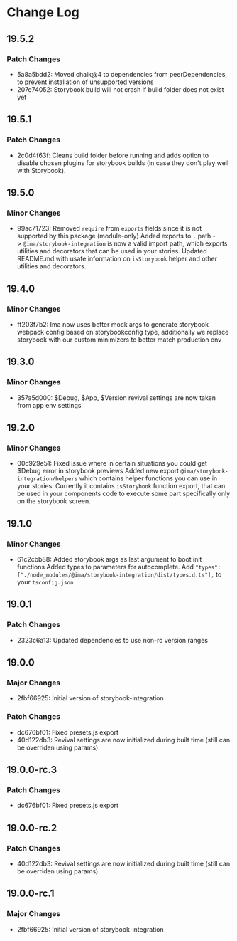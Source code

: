 # Change Log

## 19.5.2

### Patch Changes

- 5a8a5bdd2: Moved chalk@4 to dependencies from peerDependencies, to prevent installation of unsupported versions
- 207e74052: Storybook build will not crash if build folder does not exist yet

## 19.5.1

### Patch Changes

- 2c0d4f63f: Cleans build folder before running and adds option to disable chosen plugins for storybook builds (in case they don't play well with Storybook).

## 19.5.0

### Minor Changes

- 99ac71723: Removed `require` from `exports` fields since it is not supported by this package (module-only)
  Added exports to `.` path -> `@ima/storybook-integration` is now a valid import path, which exports utilities and decorators that can be used in your stories.
  Updated README.md with usafe information on `isStorybook` helper and other utilities and decorators.

## 19.4.0

### Minor Changes

- ff203f7b2: Ima now uses better mock args to generate storybook webpack config based on storybookconfig type, additionally we replace storybook with our custom minimizers to better match production env

## 19.3.0

### Minor Changes

- 357a5d000: $Debug, $App, $Version revival settings are now taken from app env settings

## 19.2.0

### Minor Changes

- 00c929e51: Fixed issue where in certain situations you could get $Debug error in storybook previews
  Added new export `@ima/storybook-integration/helpers` which contains helper functions you can use in your stories. Currently it contains `isStorybook` function export, that can be used in your components code to execute some part specifically only on the storybook screen.

## 19.1.0

### Minor Changes

- 61c2cbb88: Added storybook args as last argument to boot init functions
  Added types to parameters for autocomplete. Add `"types": ["./node_modules/@ima/storybook-integration/dist/types.d.ts"],` to your `tsconfig.json`

## 19.0.1

### Patch Changes

- 2323c6a13: Updated dependencies to use non-rc version ranges

## 19.0.0

### Major Changes

- 2fbf66925: Initial version of storybook-integration

### Patch Changes

- dc676bf01: Fixed presets.js export
- 40d122db3: Revival settings are now initialized during built time (still can be overriden using params)

## 19.0.0-rc.3

### Patch Changes

- dc676bf01: Fixed presets.js export

## 19.0.0-rc.2

### Patch Changes

- 40d122db3: Revival settings are now initialized during built time (still can be overriden using params)

## 19.0.0-rc.1

### Major Changes

- 2fbf66925: Initial version of storybook-integration
